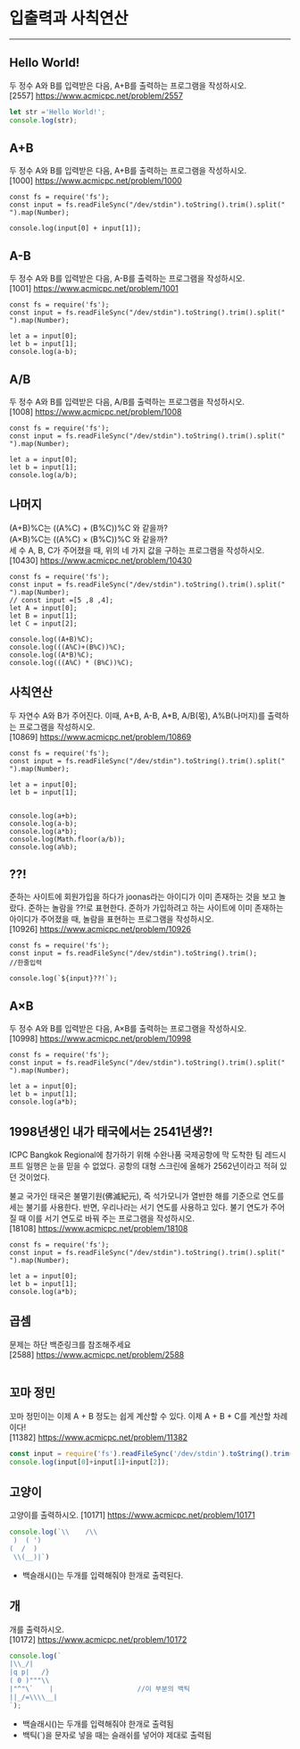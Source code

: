 입출력과 사칙연산
====
--------------------------
## Hello World!  
두 정수 A와 B를 입력받은 다음, A+B를 출력하는 프로그램을 작성하시오.   
[2557] <https://www.acmicpc.net/problem/2557>
```js
let str ='Hello World!';
console.log(str);
```


## A+B  
두 정수 A와 B를 입력받은 다음, A+B를 출력하는 프로그램을 작성하시오.   
[1000] <https://www.acmicpc.net/problem/1000>   
```jS
const fs = require('fs');
const input = fs.readFileSync("/dev/stdin").toString().trim().split(" ").map(Number);

console.log(input[0] + input[1]);
```

## A-B  
두 정수 A와 B를 입력받은 다음, A-B를 출력하는 프로그램을 작성하시오.   
[1001] <https://www.acmicpc.net/problem/1001>   
```jS
const fs = require('fs');
const input = fs.readFileSync("/dev/stdin").toString().trim().split(" ").map(Number);

let a = input[0];
let b = input[1];
console.log(a-b);
```

## A/B 
두 정수 A와 B를 입력받은 다음, A/B를 출력하는 프로그램을 작성하시오.   
[1008] <https://www.acmicpc.net/problem/1008>   
```jS
const fs = require('fs');
const input = fs.readFileSync("/dev/stdin").toString().trim().split(" ").map(Number);

let a = input[0];
let b = input[1];
console.log(a/b);
```

## 나머지 
(A+B)%C는 ((A%C) + (B%C))%C 와 같을까?   
(A×B)%C는 ((A%C) × (B%C))%C 와 같을까?   
세 수 A, B, C가 주어졌을 때, 위의 네 가지 값을 구하는 프로그램을 작성하시오.   
[10430] <https://www.acmicpc.net/problem/10430>   
```jS
const fs = require('fs');
const input = fs.readFileSync("/dev/stdin").toString().trim().split(" ").map(Number);
// const input =[5 ,8 ,4];
let A = input[0];
let B = input[1];
let C = input[2];

console.log((A+B)%C);
console.log(((A%C)+(B%C))%C);
console.log((A*B)%C);
console.log(((A%C) * (B%C))%C);
```

## 사칙연산
두 자연수 A와 B가 주어진다.  이때, A+B, A-B, A*B, A/B(몫), A%B(나머지)를 출력하는 프로그램을 작성하시오.   
[10869] <https://www.acmicpc.net/problem/10869>   
```jS
const fs = require('fs');
const input = fs.readFileSync("/dev/stdin").toString().trim().split(" ").map(Number);

let a = input[0];
let b = input[1];


console.log(a+b);
console.log(a-b);
console.log(a*b);
console.log(Math.floor(a/b));
console.log(a%b);
```

## ??!
준하는 사이트에 회원가입을 하다가 joonas라는 아이디가 이미 존재하는 것을 보고 놀랐다. 준하는 놀람을 ??!로 표현한다. 준하가 가입하려고 하는 사이트에 이미 존재하는 아이디가 주어졌을 때, 놀람을 표현하는 프로그램을 작성하시오.   
[10926] <https://www.acmicpc.net/problem/10926>   
```jS
const fs = require('fs');
const input = fs.readFileSync("/dev/stdin").toString().trim();
//한줄입력

console.log(`${input}??!`);
```

## A×B
두 정수 A와 B를 입력받은 다음, A×B를 출력하는 프로그램을 작성하시오.   
[10998] <https://www.acmicpc.net/problem/10998>   
```jS
const fs = require('fs');
const input = fs.readFileSync("/dev/stdin").toString().trim().split(" ").map(Number);

let a = input[0];
let b = input[1];
console.log(a*b);
```

## 1998년생인 내가 태국에서는 2541년생?!
ICPC Bangkok Regional에 참가하기 위해 수완나품 국제공항에 막 도착한 팀 레드시프트 일행은 눈을 믿을 수 없었다. 공항의 대형 스크린에 올해가 2562년이라고 적혀 있던 것이었다.

불교 국가인 태국은 불멸기원(佛滅紀元), 즉 석가모니가 열반한 해를 기준으로 연도를 세는 불기를 사용한다. 반면, 우리나라는 서기 연도를 사용하고 있다. 불기 연도가 주어질 때 이를 서기 연도로 바꿔 주는 프로그램을 작성하시오.  
[18108] <https://www.acmicpc.net/problem/18108>   
```jS
const fs = require('fs');
const input = fs.readFileSync("/dev/stdin").toString().trim().split(" ").map(Number);

let a = input[0];
let b = input[1];
console.log(a*b);
```

## 곱셈
문제는 하단 백준링크를 참조해주세요  
[2588] <https://www.acmicpc.net/problem/2588>   
```jS

```

## 꼬마 정민   
꼬마 정민이는 이제 A + B 정도는 쉽게 계산할 수 있다. 이제 A + B + C를 계산할 차례이다!   
[11382] <https://www.acmicpc.net/problem/11382> 
```js
const input = require('fs').readFileSync('/dev/stdin').toString().trim().split(' ').map(Number);
console.log(input[0]+input[1]+input[2]);
```

## 고양이   
고양이를 출력하시오.
[10171] <https://www.acmicpc.net/problem/10171> 
```js
console.log(`\\    /\\
 )  ( ')
(  /  )
 \\(__)|`)
```
* 백슬래시(\)는 두개를 입력해줘야 한개로 출력된다.

## 개   
개를 출력하시오.   
[10172] <https://www.acmicpc.net/problem/10172> 
```js
console.log(`
|\\_/|
|q p|   /}
( 0 )"""\\
|"^"\`    |                     //이 부분의 백틱
||_/=\\\\__|
`);
```
* 백슬래시(\)는 두개를 입력해줘야 한개로 출력됨   
* 백틱(`)을 문자로 넣을 때는 슬래쉬를 넣어야 제대로 출력됨
